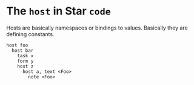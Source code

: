 # The `host` in Star `code`

Hosts are basically namespaces or bindings to values. Basically they are
defining constants.

```
host foo
  host bar
    task x
    form y
    host z
      host a, text <Foo>
        note <Foo>
```
